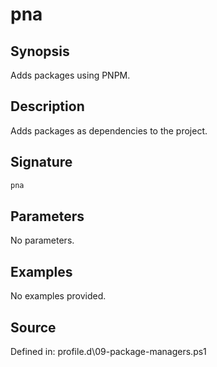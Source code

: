 # pna

## Synopsis

Adds packages using PNPM.

## Description

Adds packages as dependencies to the project.

## Signature

```powershell
pna
```

## Parameters

No parameters.

## Examples

No examples provided.

## Source

Defined in: profile.d\09-package-managers.ps1
